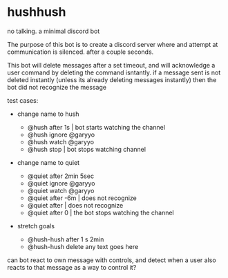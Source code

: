 # hushhush
no talking. a minimal discord bot

The purpose of this bot is to create a discord server where and attempt at communication is silenced. after a couple seconds. 

This bot will delete messages after a set timeout, and will acknowledge a user command by deleting the command isntantly. if a message sent is not deleted instantly (unless its already deleting messages instantly) then the bot did not recognize the message

test cases:

- change name to hush
  - @hush after 1s | bot starts watching the channel
  - @hush ignore @garyyo
  - @hush watch @garyyo
  - @hush stop | bot stops watching channel

- change name to quiet
  - @quiet after 2min 5sec
  - @quiet ignore @garyyo
  - @quiet watch @garyyo
  - @quiet after -6m | does not recognize
  - @quiet after | does not recognize
  - @quiet after 0 | the bot stops watching the channel

- stretch goals
  - @hush-hush after 1 s 2min
  - @hush-hush delete any text goes here

can bot react to own message with controls, and detect when a user also reacts to that message as a way to control it?

